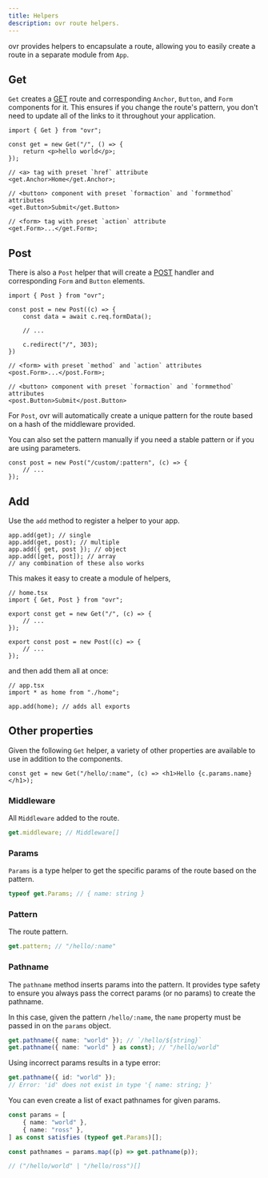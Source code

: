 ```yaml
---
title: Helpers
description: ovr route helpers.
---
```


ovr provides helpers to encapsulate a route, allowing you to easily create a route in a separate module from `App`.

## Get

`Get` creates a [GET](https://developer.mozilla.org/en-US/docs/Web/HTTP/Reference/Methods/GET) route and corresponding `Anchor`, `Button`, and `Form` components for it. This ensures if you change the route's pattern, you don't need to update all of the links to it throughout your application.

```tsx
import { Get } from "ovr";

const get = new Get("/", () => {
	return <p>hello world</p>;
});

// <a> tag with preset `href` attribute
<get.Anchor>Home</get.Anchor>;

// <button> component with preset `formaction` and `formmethod` attributes
<get.Button>Submit</get.Button>

// <form> tag with preset `action` attribute
<get.Form>...</get.Form>;
```

## Post

There is also a `Post` helper that will create a [POST](https://developer.mozilla.org/en-US/docs/Web/HTTP/Reference/Methods/POST) handler and corresponding `Form` and `Button` elements.

```tsx
import { Post } from "ovr";

const post = new Post((c) => {
	const data = await c.req.formData();

	// ...

	c.redirect("/", 303);
})

// <form> with preset `method` and `action` attributes
<post.Form>...</post.Form>;

// <button> component with preset `formaction` and `formmethod` attributes
<post.Button>Submit</post.Button>
```

For `Post`, ovr will automatically create a unique pattern for the route based on a hash of the middleware provided.

You can also set the pattern manually if you need a stable pattern or if you are using parameters.

```tsx
const post = new Post("/custom/:pattern", (c) => {
	// ...
});
```

## Add

Use the `add` method to register a helper to your app.

```tsx
app.add(get); // single
app.add(get, post); // multiple
app.add({ get, post }); // object
app.add([get, post]); // array
// any combination of these also works
```

This makes it easy to create a module of helpers,

```tsx
// home.tsx
import { Get, Post } from "ovr";

export const get = new Get("/", (c) => {
	// ...
});

export const post = new Post((c) => {
	// ...
});
```

and then add them all at once:

```tsx
// app.tsx
import * as home from "./home";

app.add(home); // adds all exports
```

## Other properties

Given the following `Get` helper, a variety of other properties are available to use in addition to the components.

```tsx
const get = new Get("/hello/:name", (c) => <h1>Hello {c.params.name}</h1>);
```

### Middleware

All `Middleware` added to the route.

```ts
get.middleware; // Middleware[]
```

### Params

`Params` is a type helper to get the specific params of the route based on the pattern.

```ts
typeof get.Params; // { name: string }
```

### Pattern

The route pattern.

```ts
get.pattern; // "/hello/:name"
```

### Pathname

The `pathname` method inserts params into the pattern. It provides type safety to ensure you always pass the correct params (or no params) to create the pathname.

In this case, given the pattern `/hello/:name`, the `name` property must be passed in on the `params` object.

```ts
get.pathname({ name: "world" }); // `/hello/${string}`
get.pathname({ name: "world" } as const); // "/hello/world"
```

Using incorrect params results in a type error:

```ts
get.pathname({ id: "world" });
// Error: 'id' does not exist in type '{ name: string; }'
```

You can even create a list of exact pathnames for given params.

```ts
const params = [
	{ name: "world" },
	{ name: "ross" },
] as const satisfies (typeof get.Params)[];

const pathnames = params.map((p) => get.pathname(p));

// ("/hello/world" | "/hello/ross")[]
```
